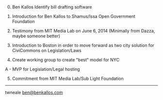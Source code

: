 0. Ben Kallos Identify bill drafting software

1. Introduction for Ben Kallos to Shamus/Issa Open Government Foundation

2. Testimony from MIT Media Lab on June 6, 2014 (Minimally from Dazza, maybe someone better)

3. Introduction to Boston in order to move forward as two city solution for CiviCommons on Legislation/Laws

4. Create working group to create "best" model for NYC

  A - MVP for Legislation/Legal hosting

5. Commitment from MIT Media Lab/Sub Light Foundation 
----

twneale
ben@benkallos.com
